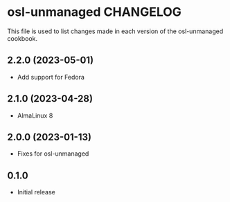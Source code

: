 # osl-unmanaged CHANGELOG

This file is used to list changes made in each version of the osl-unmanaged cookbook.

2.2.0 (2023-05-01)
------------------
- Add support for Fedora

2.1.0 (2023-04-28)
------------------
- AlmaLinux 8

2.0.0 (2023-01-13)
------------------
- Fixes for osl-unmanaged

## 0.1.0

- Initial release

